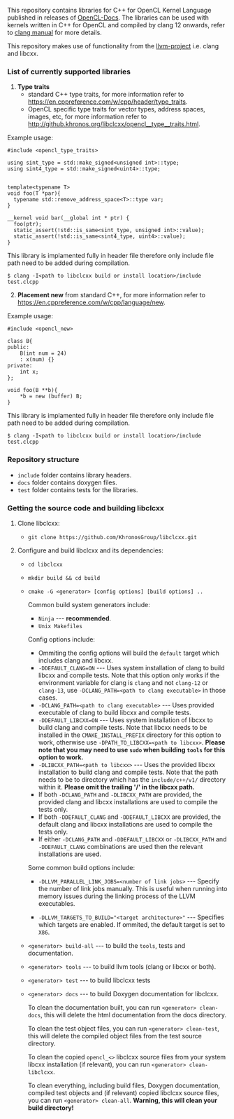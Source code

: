 <!--
Copyright (c) 2021 The Khronos Group Inc.
SPDX-License-Identifier: Apache-2.0
-->
 
This repository contains libraries for C++ for OpenCL Kernel Language published in releases of [OpenCL-Docs](https://github.com/KhronosGroup/OpenCL-Docs/releases/tag/cxxforopencl-docrev2021.12). The libraries can be used with kernels written in C++ for OpenCL and compiled by clang 12 onwards, refer to [clang manual](https://clang.llvm.org/docs/UsersManual.html#c-for-opencl) for more details.

This repository makes use of functionality from the [llvm-project](https://github.com/llvm/llvm-project) i.e. clang and libcxx.

### List of currently supported libraries

1. **Type traits**
    * standard C++ type traits, for more information refer to https://en.cppreference.com/w/cpp/header/type_traits.
    * OpenCL specific type traits for vector types, address spaces, images, etc, for more information refer to http://github.khronos.org/libclcxx/opencl__type__traits.html.

Example usage:
```
#include <opencl_type_traits>

using sint_type = std::make_signed<unsigned int>::type;
using sint4_type = std::make_signed<uint4>::type;


template<typename T>
void foo(T *par){
  typename std::remove_address_space<T>::type var;
}

__kernel void bar(__global int * ptr) {
  foo(ptr);
  static_assert(!std::is_same<sint_type, unsigned int>::value);
  static_assert(!std::is_same<sint4_type, uint4>::value);
}
```
This library is implamented fully in header file therefore only include file path need to be added during compilation.

```
$ clang -I<path to libclcxx build or install location>/include test.clcpp
```

2. **Placement new** from standard C++, for more information refer to https://en.cppreference.com/w/cpp/language/new.


Example usage:
```
#include <opencl_new>

class B{
public:
	B(int num = 24)
	: x(num) {}
private:
	int x;
};

void foo(B **b){
	*b = new (buffer) B;
}
```
This library is implamented fully in header file therefore only include file path need to be added during compilation.

```
$ clang -I<path to libclcxx build or install location>/include test.clcpp
```

### Repository structure

* ``include`` folder contains library headers.
* ``docs`` folder contains doxygen files.
* ``test`` folder contains tests for the libraries.

### Getting the source code and building libclcxx

1. Clone libclcxx:

	* ``git clone https://github.com/KhronosGroup/libclcxx.git``

2. Configure and build libclcxx and its dependencies:

	* ``cd libclcxx``

	* ``mkdir build && cd build``

	* ``cmake -G <generator> [config options] [build options] ..``

		Common build system generators include:

		* ``Ninja`` --- **recommended**.
		* ``Unix Makefiles``

		Config options include:

		* Ommiting the config options will build the ``default`` target which includes clang and libcxx.
		* ``-DDEFAULT_CLANG=ON`` --- Uses system installation of clang to build libcxx and compile tests. Note that this option only works if the environment variable for clang is ``clang`` and not ``clang-12`` or ``clang-13``, use ``-DCLANG_PATH=<path to clang executable>`` in those cases.
		* ``-DCLANG_PATH=<path to clang executable>`` --- Uses provided executable of clang to build libcxx and compile tests.
		* ``-DDEFAULT_LIBCXX=ON`` --- Uses system installation of libcxx to build clang and compile tests. Note that libcxx needs to be installed in the ``CMAKE_INSTALL_PREFIX`` directory for this option to work, otherwise use ``-DPATH_TO_LIBCXX=<path to libcxx>``. **Please note that you may need to use ``sudo`` when building ``tools`` for this option to work.**
		* ``-DLIBCXX_PATH=<path to libcxx>`` --- Uses the provided libcxx installation to build clang and compile tests. Note that the path needs to be to directory which has the ``include/c++/v1/`` directory within it. **Please omit the trailing '/' in the libcxx path.**
		* If both ``-DCLANG_PATH`` and ``-DLIBCXX_PATH`` are provided, the provided clang and libcxx installations are used to compile the tests only.
		* If both ``-DDEFAULT_CLANG`` and ``-DDEFAULT_LIBCXX`` are provided, the default clang and libcxx installations are used to compile the tests only.
		* If either ``-DCLANG_PATH`` and ``-DDEFAULT_LIBCXX`` or ``-DLIBCXX_PATH`` and ``-DDEFAULT_CLANG`` combinations are used then the relevant installations are used.

		Some common build options include:

		* ``-DLLVM_PARALLEL_LINK_JOBS=<number of link jobs>`` --- Specify the number of link jobs manually. This is useful when running into memory issues during the linking process of the LLVM executables.

		* ``-DLLVM_TARGETS_TO_BUILD="<target architecture>"`` --- Specifies which targets are enabled. If ommited, the default target is set to ``X86``.

	* ``<generator> build-all`` --- to build the ``tools``, tests and documentation.

	* ``<generator> tools`` --- to build llvm tools (clang or libcxx or both).

	* ``<generator> test`` --- to build libclcxx tests

	* ``<generator> docs`` --- to build Doxygen documentation for libclcxx.

		To clean the documentation built, you can run ``<generator> clean-docs``, this will delete the html documentation from the docs directory.

		To clean the test object files, you can run ``<generator> clean-test``, this will delete the compiled object files from the test source directory.

		To clean the copied ``opencl_<>`` libclcxx source files from your system libcxx installation (if relevant), you can run ``<generator> clean-libclcxx``.

		To clean everything, including build files, Doxygen documentation, compiled test objects and (if relevant) copied libclcxx source files, you can run ``<generator> clean-all``. **Warning, this will clean your build directory!**
